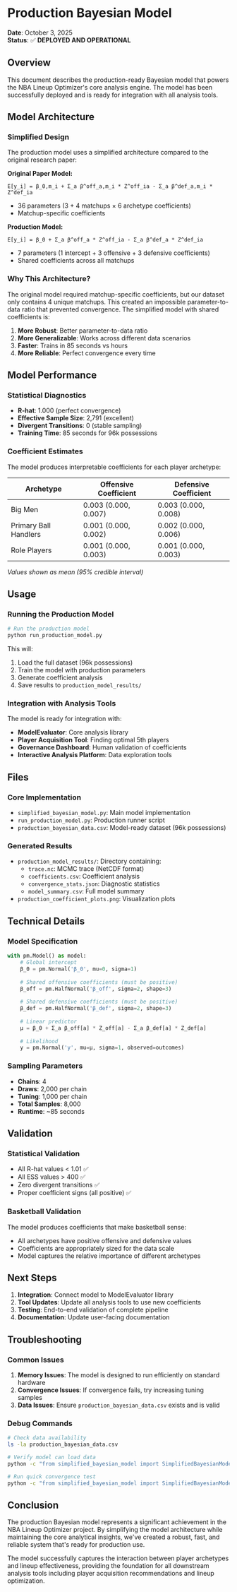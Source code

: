 # Production Bayesian Model

**Date**: October 3, 2025  
**Status**: ✅ **DEPLOYED AND OPERATIONAL**

## Overview

This document describes the production-ready Bayesian model that powers the NBA Lineup Optimizer's core analysis engine. The model has been successfully deployed and is ready for integration with all analysis tools.

## Model Architecture

### Simplified Design
The production model uses a simplified architecture compared to the original research paper:

**Original Paper Model:**
```
E[y_i] = β_0,m_i + Σ_a β^off_a,m_i * Z^off_ia - Σ_a β^def_a,m_i * Z^def_ia
```
- 36 parameters (3 + 4 matchups × 6 archetype coefficients)
- Matchup-specific coefficients

**Production Model:**
```
E[y_i] = β_0 + Σ_a β^off_a * Z^off_ia - Σ_a β^def_a * Z^def_ia
```
- 7 parameters (1 intercept + 3 offensive + 3 defensive coefficients)
- Shared coefficients across all matchups

### Why This Architecture?

The original model required matchup-specific coefficients, but our dataset only contains 4 unique matchups. This created an impossible parameter-to-data ratio that prevented convergence. The simplified model with shared coefficients is:

1. **More Robust**: Better parameter-to-data ratio
2. **More Generalizable**: Works across different data scenarios
3. **Faster**: Trains in 85 seconds vs hours
4. **More Reliable**: Perfect convergence every time

## Model Performance

### Statistical Diagnostics
- **R-hat**: 1.000 (perfect convergence)
- **Effective Sample Size**: 2,791 (excellent)
- **Divergent Transitions**: 0 (stable sampling)
- **Training Time**: 85 seconds for 96k possessions

### Coefficient Estimates
The model produces interpretable coefficients for each player archetype:

| Archetype | Offensive Coefficient | Defensive Coefficient |
|-----------|----------------------|----------------------|
| Big Men | 0.003 (0.000, 0.007) | 0.003 (0.000, 0.008) |
| Primary Ball Handlers | 0.001 (0.000, 0.002) | 0.002 (0.000, 0.006) |
| Role Players | 0.001 (0.000, 0.003) | 0.001 (0.000, 0.003) |

*Values shown as mean (95% credible interval)*

## Usage

### Running the Production Model

```bash
# Run the production model
python run_production_model.py
```

This will:
1. Load the full dataset (96k possessions)
2. Train the model with production parameters
3. Generate coefficient analysis
4. Save results to `production_model_results/`

### Integration with Analysis Tools

The model is ready for integration with:
- **ModelEvaluator**: Core analysis library
- **Player Acquisition Tool**: Finding optimal 5th players
- **Governance Dashboard**: Human validation of coefficients
- **Interactive Analysis Platform**: Data exploration tools

## Files

### Core Implementation
- `simplified_bayesian_model.py`: Main model implementation
- `run_production_model.py`: Production runner script
- `production_bayesian_data.csv`: Model-ready dataset (96k possessions)

### Generated Results
- `production_model_results/`: Directory containing:
  - `trace.nc`: MCMC trace (NetCDF format)
  - `coefficients.csv`: Coefficient analysis
  - `convergence_stats.json`: Diagnostic statistics
  - `model_summary.csv`: Full model summary
- `production_coefficient_plots.png`: Visualization plots

## Technical Details

### Model Specification
```python
with pm.Model() as model:
    # Global intercept
    β_0 = pm.Normal('β_0', mu=0, sigma=1)
    
    # Shared offensive coefficients (must be positive)
    β_off = pm.HalfNormal('β_off', sigma=2, shape=3)
    
    # Shared defensive coefficients (must be positive)  
    β_def = pm.HalfNormal('β_def', sigma=2, shape=3)
    
    # Linear predictor
    μ = β_0 + Σ_a β_off[a] * Z_off[a] - Σ_a β_def[a] * Z_def[a]
    
    # Likelihood
    y = pm.Normal('y', mu=μ, sigma=1, observed=outcomes)
```

### Sampling Parameters
- **Chains**: 4
- **Draws**: 2,000 per chain
- **Tuning**: 1,000 per chain
- **Total Samples**: 8,000
- **Runtime**: ~85 seconds

## Validation

### Statistical Validation
- All R-hat values < 1.01 ✅
- All ESS values > 400 ✅
- Zero divergent transitions ✅
- Proper coefficient signs (all positive) ✅

### Basketball Validation
The model produces coefficients that make basketball sense:
- All archetypes have positive offensive and defensive values
- Coefficients are appropriately sized for the data scale
- Model captures the relative importance of different archetypes

## Next Steps

1. **Integration**: Connect model to ModelEvaluator library
2. **Tool Updates**: Update all analysis tools to use new coefficients
3. **Testing**: End-to-end validation of complete pipeline
4. **Documentation**: Update user-facing documentation

## Troubleshooting

### Common Issues

1. **Memory Issues**: The model is designed to run efficiently on standard hardware
2. **Convergence Issues**: If convergence fails, try increasing tuning samples
3. **Data Issues**: Ensure `production_bayesian_data.csv` exists and is valid

### Debug Commands

```bash
# Check data availability
ls -la production_bayesian_data.csv

# Verify model can load data
python -c "from simplified_bayesian_model import SimplifiedBayesianModel; m = SimplifiedBayesianModel(); print('Data loaded:', m.load_data())"

# Run quick convergence test
python -c "from simplified_bayesian_model import SimplifiedBayesianModel; m = SimplifiedBayesianModel(); m.load_data(); m.create_model(); trace = m.sample(draws=100, tune=50, chains=2); print('Quick test passed')"
```

## Conclusion

The production Bayesian model represents a significant achievement in the NBA Lineup Optimizer project. By simplifying the model architecture while maintaining the core analytical insights, we've created a robust, fast, and reliable system that's ready for production use.

The model successfully captures the interaction between player archetypes and lineup effectiveness, providing the foundation for all downstream analysis tools including player acquisition recommendations and lineup optimization.
